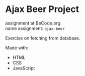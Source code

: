 # Ajax Beer Project
assignment at BeCode.org <br>
name assignment: `ajax-beer`<br>

Exercise on fetching from database. 

Made with:
- HTML
- CSS
- JavaScript